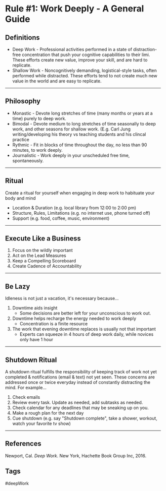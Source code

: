# Rule \#1: Work Deeply - A General Guide

## Definitions
* Deep Work - Professional activities performed in a state of distraction-free concentration that push your cognitive capabilities to their limi. These efforts create new value, improve your skill, and are hard to replicate.
* Shallow Work - Noncognitively demanding, logistical-style tasks, often performed while distracted. These efforts tend to not create much new value in the world and are easy to replicate.
---
## Philosophy
* Monastic - Devote long stretches of time (many months or years at a time) purely to deep work.
* Bimodal - Devote medium to long stretches of time seasonally to deep work, and other seasons for shallow work. (E.g. Carl Jung writing/developing his theory vs teaching students and his clincal practice
* Rythmic - Fit in blocks of time throughout the day, no less than 90 minutes, to work deeply.
* Journalistic - Work deeply in your unscheduled free time, spontaneously.
---
## Ritual
Create a ritual for yourself when engaging in deep work to habituate your body and mind
* Location & Duration (e.g. local library from 12:00 to 2:00 pm)
* Structure, Rules, Limitations (e.g. no internet use, phone turned off)
* Support (e.g. food, coffee, music, environment)
---
## Execute Like a Business
1. Focus on the wildly important
2. Act on the Lead Measures
3. Keep a Compelling Scoreboard
4. Create Cadence of Accountability
---
## Be Lazy
Idleness is not just a vacation, it's necessary because...
1. Downtime aids insight
	* Some decisions are better left for your unconscious to work out.
2. Downtime helps recharge the energy needed to work deeply
	* Concentration is a finite resource
3. The work that evening downtime replaces is usually not that important
	* Experts can squeeze in 4 hours of deep work daily, while novices only have 1 hour
---
## Shutdown Ritual 
A shutdown ritual fulfills the responsibility of keeping track of work not yet completed & notifications (email & text) not yet seen. These concerns are addressed once or twice everyday instead of constantly distracting the mind. For example...
1. Check emails
2. Review every task. Update as needed, add subtasks as needed.
3. Check calendar for any deadlines that may be sneaking up on you.
4. Make a rough plan for the next day
5. Cue shutdown (e.g. say "Shutdown complete", take a shower, workout, watch your favorite tv show)
---
## References
Newport, Cal. *Deep Work*. New York, Hachette Book Group Inc, 2016.

## Tags
#deepWork
